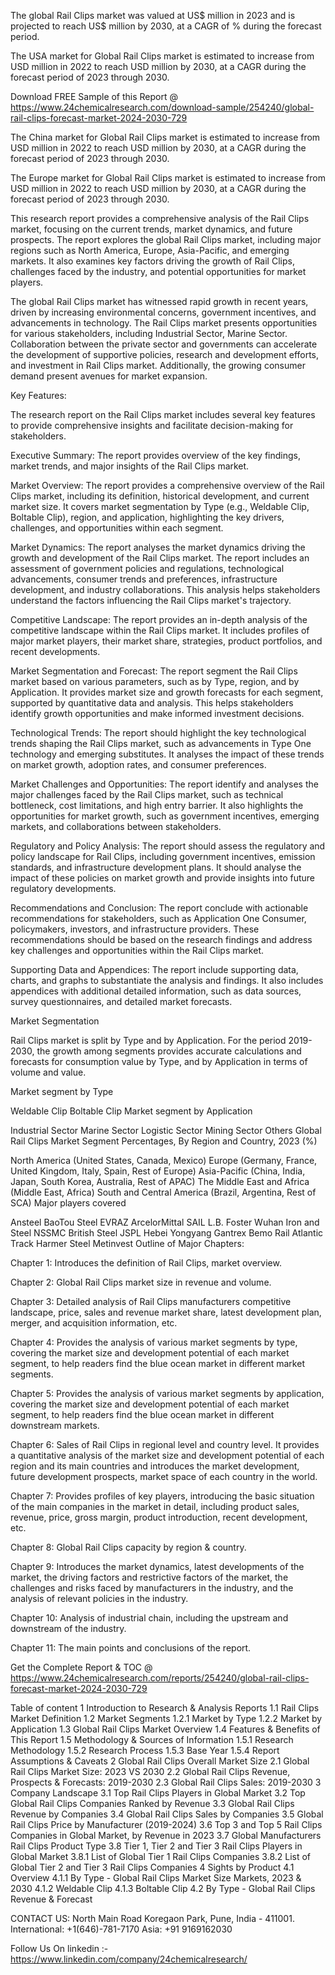 The global Rail Clips market was valued at US$ million in 2023 and is projected to reach US$ million by 2030, at a CAGR of % during the forecast period.

The USA market for Global Rail Clips  market is estimated to increase from USD million in 2022 to reach USD million by 2030, at a CAGR during the forecast period of 2023 through 2030.

Download FREE Sample of this Report @ https://www.24chemicalresearch.com/download-sample/254240/global-rail-clips-forecast-market-2024-2030-729

The China market for Global Rail Clips  market is estimated to increase from USD million in 2022 to reach USD million by 2030, at a CAGR during the forecast period of 2023 through 2030.

The Europe market for Global Rail Clips  market is estimated to increase from USD million in 2022 to reach USD million by 2030, at a CAGR during the forecast period of 2023 through 2030.

This research report provides a comprehensive analysis of the Rail Clips market, focusing on the current trends, market dynamics, and future prospects. The report explores the global Rail Clips market, including major regions such as North America, Europe, Asia-Pacific, and emerging markets. It also examines key factors driving the growth of Rail Clips, challenges faced by the industry, and potential opportunities for market players.

The global Rail Clips market has witnessed rapid growth in recent years, driven by increasing environmental concerns, government incentives, and advancements in technology. The Rail Clips market presents opportunities for various stakeholders, including Industrial Sector, Marine Sector. Collaboration between the private sector and governments can accelerate the development of supportive policies, research and development efforts, and investment in Rail Clips market. Additionally, the growing consumer demand present avenues for market expansion.

Key Features:

The research report on the Rail Clips market includes several key features to provide comprehensive insights and facilitate decision-making for stakeholders.

Executive Summary: The report provides overview of the key findings, market trends, and major insights of the Rail Clips market.

Market Overview: The report provides a comprehensive overview of the Rail Clips market, including its definition, historical development, and current market size. It covers market segmentation by Type (e.g., Weldable Clip, Boltable Clip), region, and application, highlighting the key drivers, challenges, and opportunities within each segment.

Market Dynamics: The report analyses the market dynamics driving the growth and development of the Rail Clips market. The report includes an assessment of government policies and regulations, technological advancements, consumer trends and preferences, infrastructure development, and industry collaborations. This analysis helps stakeholders understand the factors influencing the Rail Clips market's trajectory.

Competitive Landscape: The report provides an in-depth analysis of the competitive landscape within the Rail Clips market. It includes profiles of major market players, their market share, strategies, product portfolios, and recent developments.

Market Segmentation and Forecast: The report segment the Rail Clips market based on various parameters, such as by Type, region, and by Application. It provides market size and growth forecasts for each segment, supported by quantitative data and analysis. This helps stakeholders identify growth opportunities and make informed investment decisions.

Technological Trends: The report should highlight the key technological trends shaping the Rail Clips market, such as advancements in Type One technology and emerging substitutes. It analyses the impact of these trends on market growth, adoption rates, and consumer preferences.

Market Challenges and Opportunities: The report identify and analyses the major challenges faced by the Rail Clips market, such as technical bottleneck, cost limitations, and high entry barrier. It also highlights the opportunities for market growth, such as government incentives, emerging markets, and collaborations between stakeholders.

Regulatory and Policy Analysis: The report should assess the regulatory and policy landscape for Rail Clips, including government incentives, emission standards, and infrastructure development plans. It should analyse the impact of these policies on market growth and provide insights into future regulatory developments.

Recommendations and Conclusion: The report conclude with actionable recommendations for stakeholders, such as Application One Consumer, policymakers, investors, and infrastructure providers. These recommendations should be based on the research findings and address key challenges and opportunities within the Rail Clips market.

Supporting Data and Appendices: The report include supporting data, charts, and graphs to substantiate the analysis and findings. It also includes appendices with additional detailed information, such as data sources, survey questionnaires, and detailed market forecasts.

Market Segmentation

Rail Clips market is split by Type and by Application. For the period 2019-2030, the growth among segments provides accurate calculations and forecasts for consumption value by Type, and by Application in terms of volume and value.

Market segment by Type

Weldable Clip
Boltable Clip
Market segment by Application

Industrial Sector
Marine Sector
Logistic Sector
Mining Sector
Others
Global Rail Clips Market Segment Percentages, By Region and Country, 2023 (%)

North America (United States, Canada, Mexico)
Europe (Germany, France, United Kingdom, Italy, Spain, Rest of Europe)
Asia-Pacific (China, India, Japan, South Korea, Australia, Rest of APAC)
The Middle East and Africa (Middle East, Africa)
South and Central America (Brazil, Argentina, Rest of SCA)
Major players covered

Ansteel
BaoTou Steel
EVRAZ
ArcelorMittal
SAIL
L.B. Foster
Wuhan Iron and Steel
NSSMC
British Steel
JSPL
Hebei Yongyang
Gantrex
Bemo Rail
Atlantic Track
Harmer Steel
Metinvest
Outline of Major Chapters:

Chapter 1: Introduces the definition of Rail Clips, market overview.

Chapter 2: Global Rail Clips market size in revenue and volume.

Chapter 3: Detailed analysis of Rail Clips manufacturers competitive landscape, price, sales and revenue market share, latest development plan, merger, and acquisition information, etc.

Chapter 4: Provides the analysis of various market segments by type, covering the market size and development potential of each market segment, to help readers find the blue ocean market in different market segments.

Chapter 5: Provides the analysis of various market segments by application, covering the market size and development potential of each market segment, to help readers find the blue ocean market in different downstream markets.

Chapter 6: Sales of Rail Clips in regional level and country level. It provides a quantitative analysis of the market size and development potential of each region and its main countries and introduces the market development, future development prospects, market space of each country in the world.

Chapter 7: Provides profiles of key players, introducing the basic situation of the main companies in the market in detail, including product sales, revenue, price, gross margin, product introduction, recent development, etc.

Chapter 8: Global Rail Clips capacity by region & country.

Chapter 9: Introduces the market dynamics, latest developments of the market, the driving factors and restrictive factors of the market, the challenges and risks faced by manufacturers in the industry, and the analysis of relevant policies in the industry.

Chapter 10: Analysis of industrial chain, including the upstream and downstream of the industry.

Chapter 11: The main points and conclusions of the report.

Get the Complete Report & TOC @ https://www.24chemicalresearch.com/reports/254240/global-rail-clips-forecast-market-2024-2030-729

Table of content
1 Introduction to Research & Analysis Reports
1.1 Rail Clips Market Definition
1.2 Market Segments
1.2.1 Market by Type
1.2.2 Market by Application
1.3 Global Rail Clips Market Overview
1.4 Features & Benefits of This Report
1.5 Methodology & Sources of Information
1.5.1 Research Methodology
1.5.2 Research Process
1.5.3 Base Year
1.5.4 Report Assumptions & Caveats
2 Global Rail Clips Overall Market Size
2.1 Global Rail Clips Market Size: 2023 VS 2030
2.2 Global Rail Clips Revenue, Prospects & Forecasts: 2019-2030
2.3 Global Rail Clips Sales: 2019-2030
3 Company Landscape
3.1 Top Rail Clips Players in Global Market
3.2 Top Global Rail Clips Companies Ranked by Revenue
3.3 Global Rail Clips Revenue by Companies
3.4 Global Rail Clips Sales by Companies
3.5 Global Rail Clips Price by Manufacturer (2019-2024)
3.6 Top 3 and Top 5 Rail Clips Companies in Global Market, by Revenue in 2023
3.7 Global Manufacturers Rail Clips Product Type
3.8 Tier 1, Tier 2 and Tier 3 Rail Clips Players in Global Market
3.8.1 List of Global Tier 1 Rail Clips Companies
3.8.2 List of Global Tier 2 and Tier 3 Rail Clips Companies
4 Sights by Product
4.1 Overview
4.1.1 By Type - Global Rail Clips Market Size Markets, 2023 & 2030
4.1.2 Weldable Clip
4.1.3 Boltable Clip
4.2 By Type - Global Rail Clips Revenue & Forecast

CONTACT US:
North Main Road Koregaon Park, Pune, India - 411001.
International: +1(646)-781-7170
Asia: +91 9169162030

Follow Us On linkedin :- https://www.linkedin.com/company/24chemicalresearch/
